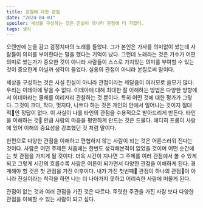 ```yaml
---
title: 관점에 대한 관점
date: "2024-04-01"
spoiler: 세상을 구성하는 것은 진실이 아니라 관점에 더 가깝다.
tags: 생각
---
```


오랜만에 눈을 감고 검정치마의 노래를 들었다. 그가 본인은 가사를 의미없이 썼는데 사람들이 의미를 부여한다는 말을 했다는 기억이 났다. 그런데 노래라는 것은 가수가 어떤 의미로 썼는가가 중요한 것이 아니라 사람들이 스스로 가치있는 의미를 부여할 수 있는 것이 중요한게 아닐까 생각이 들었다. 실용의 관점이 아니라 본질로써 말이다.

세상을 구성하는 것은 사실 진실이 아니라 관점이라는 깨달음이 여러모로 쓸모가 많다. 우리는 이데아에 닿을 수 없다. 이데아에 대해 최대한 잘 이해하는 방법은 다양한 방향에서 이데아라는 물체를 이리저리 관찰하는 것 뿐이다. 특히 어떤 것에 대한 평가가 그렇다. 그것이 크다, 작다, 멋지다, 나쁘다 하는 것은 개인의 안에서 일어나는 것이지 절대적인 정답이 없다. 이 사실이 나를 타인의 관점을 수용적으로 받아드리게 만든다. 타인을 이해하는 것 만큼 사람의 마음을 평안하게 만드는 것은 드물다. 에디히 프롬이 사랑에 있어 이해의 중요성을 강조했던 것 처럼 말이다.

한편으로 다양한 관점을 이해하고 편협하지 않는 사람이 되는 것은 어른스러워 진다는 것이다. 사람은 어떤 주제든 처음에는 한번도 생각해본적이 없었을 것이며 어떤 순간에는 첫 관점을 가지게 될 것이다. 더욱 시간이 지나면 그 주제를 여러 관점에서 볼 수 있게 되고 그렇게 시간의 흐를수록 사람은 어른이 되가면서 다양한 관점을 이해하게 된다. 경계해야 할 것은 첫 관점을 가진 이후이다. 내가 가진 첫번째 관점이 하나의 관점이 아니라 진실이라는 착각을 하면 나는 더 나아가지 못하고 어리숙한 사람에 머물게 된다.

관점이 없는 것과 여러 관점을 가진 것은 다르다. 뚜렷한 주관을 가진 사람 보다 다양한 관점을 이해할 수 있는 사람이 되고 싶다.
